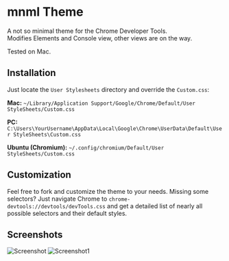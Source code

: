 # mnml Theme
A not so minimal theme for the Chrome Developer Tools.  
Modifies Elements and Console view, other views are on the way.

Tested on Mac.

## Installation 
Just locate the `User Stylesheets` directory and override the `Custom.css`:

**Mac:** `~/Library/Application Support/Google/Chrome/Default/User StyleSheets/Custom.css`

**PC:** `C:\Users\YourUsername\AppData\Local\Google\Chrome\UserData\Default\User StyleSheets\Custom.css`

**Ubuntu (Chromium):** `~/.config/chromium/Default/User StyleSheets/Custom.css`

## Customization
Feel free to fork and customize the theme to your needs. Missing some selectors? Just navigate Chrome to `chrome-devtools://devtools/devTools.css` and get a detailed list of nearly all possible selectors and their default styles.

## Screenshots
![Screenshot](https://raw.github.com/frontdevDE/Mnml_DevTools_Theme/master/ressources/screenshot.png)
![Screenshot1](https://raw.github.com/frontdevDE/Mnml_DevTools_Theme/master/ressources/screenshot1.png)